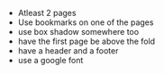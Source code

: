 * Atleast 2 pages
* Use bookmarks on one of the pages
* use box shadow somewhere too
* have the first page be above the fold
* have a header and a footer
* use a google font